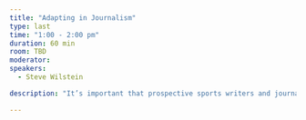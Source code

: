```yaml
---
title: "Adapting in Journalism"
type: last
time: "1:00 - 2:00 pm"
duration: 60 min
room: TBD
moderator:
speakers:
  - Steve Wilstein

description: "It’s important that prospective sports writers and journalists in all fields be open to changes in their careers, in technology and in the industry. Steve will be sharing his experiences with the ever-changing field and how his ability to navigate ambiguity and constant change helped him achieve success in his career. "

---
```

